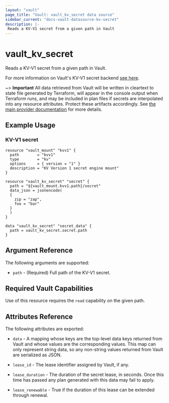```yaml
---
layout: "vault"
page_title: "Vault: vault_kv_secret data source"
sidebar_current: "docs-vault-datasource-kv-secret"
description: |-
 Reads a KV-V1 secret from a given path in Vault
---
```


# vault\_kv\_secret

Reads a KV-V1 secret from a given path in Vault.

For more information on Vault's KV-V1 secret backend 
[see here](https://www.vaultproject.io/docs/secrets/kv/kv-v1).

~> **Important** All data retrieved from Vault will be
written in cleartext to state file generated by Terraform, will appear in
the console output when Terraform runs, and may be included in plan files
if secrets are interpolated into any resource attributes.
Protect these artifacts accordingly. See
[the main provider documentation](../index.html)
for more details.

## Example Usage

### KV-V1 secret

```hcl
resource "vault_mount" "kvv1" {
  path        = "kvv1"
  type        = "kv"
  options     = { version = "1" }
  description = "KV Version 1 secret engine mount"
}

resource "vault_kv_secret" "secret" {
  path = "${vault_mount.kvv1.path}/secret"
  data_json = jsonencode(
  {
    zip = "zap",
    foo = "bar"
  }
  )
}

data "vault_kv_secret" "secret_data" {
  path = vault_kv_secret.secret.path
}
```

## Argument Reference

The following arguments are supported:

* `path` - (Required) Full path of the KV-V1 secret.

## Required Vault Capabilities

Use of this resource requires the `read` capability on the given path.

## Attributes Reference

The following attributes are exported:

* `data` - A mapping whose keys are the top-level data keys returned from
  Vault and whose values are the corresponding values. This map can only
  represent string data, so any non-string values returned from Vault are
  serialized as JSON.

* `lease_id` - The lease identifier assigned by Vault, if any.

* `lease_duration` - The duration of the secret lease, in seconds. Once 
  this time has passed any plan generated with this data may fail to apply.

* `lease_renewable` - True if the duration of this lease can be extended 
  through renewal.
